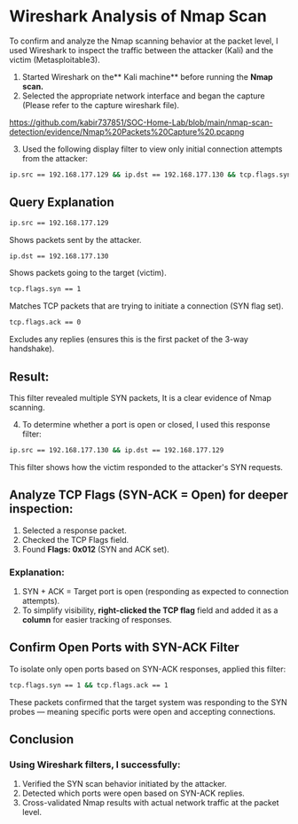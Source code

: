 # Wireshark Analysis of Nmap Scan

To confirm and analyze the Nmap scanning behavior at the packet level, I used Wireshark to inspect the traffic between the attacker (Kali) and the victim (Metasploitable3).

1) Started Wireshark on the** Kali machine** before running the **Nmap scan.**
2) Selected the appropriate network interface and began the capture (Please refer to the capture wireshark file).

https://github.com/kabir737851/SOC-Home-Lab/blob/main/nmap-scan-detection/evidence/Nmap%20Packets%20Capture%20.pcapng

3) Used the following display filter to view only initial connection attempts from the attacker:
``` bash
ip.src == 192.168.177.129 && ip.dst == 192.168.177.130 && tcp.flags.syn == 1 && tcp.flags.ack == 0
``` 
## Query Explanation
```bash
ip.src == 192.168.177.129
```
Shows packets sent by the attacker.
``` bash
ip.dst == 192.168.177.130
```
Shows packets going to the target (victim).
``` bash
tcp.flags.syn == 1
```
Matches TCP packets that are trying to initiate a connection (SYN flag set).
``` bash
tcp.flags.ack == 0
```
Excludes any replies (ensures this is the first packet of the 3-way handshake).

## Result: 
This filter revealed multiple SYN packets, It is a clear evidence of Nmap scanning.

4) To determine whether a port is open or closed, I used this response filter:
``` bash
ip.src == 192.168.177.130 && ip.dst == 192.168.177.129
```
This filter shows how the victim responded to the attacker's SYN requests.



## Analyze TCP Flags (SYN-ACK = Open) for deeper inspection:
1) Selected a response packet.
2) Checked the TCP Flags field.
3) Found **Flags: 0x012** (SYN and ACK set).

### Explanation:
1) SYN + ACK = Target port is open (responding as expected to connection attempts).
2) To simplify visibility, **right-clicked the TCP flag** field and added it as a **column** for easier tracking of responses.

## Confirm Open Ports with SYN-ACK Filter
To isolate only open ports based on SYN-ACK responses, applied this filter:
``` bash
tcp.flags.syn == 1 && tcp.flags.ack == 1
```
These packets confirmed that the target system was responding to the SYN probes — meaning specific ports were open and accepting connections.


## Conclusion
### Using Wireshark filters, I successfully:
1) Verified the SYN scan behavior initiated by the attacker.
2) Detected which ports were open based on SYN-ACK replies.
3) Cross-validated Nmap results with actual network traffic at the packet level.
